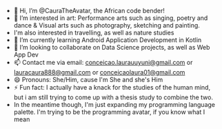 - 👋 Hi, I’m @CauraTheAvatar, the African code bender!
- 👀 I’m interested in art: Performance arts such as singing, poetry and dance & Visual arts such as photography, sketching and painting.
- I'm also interested in travelling, as well as nature studies
- 🌱 I’m currently learning Android Application Development in Kotlin
- 💞️ I’m looking to collaborate on Data Science projects, as well as Web App Dev
- 📫 Contact me via email: conceicao.laurauuyuni@gmail.com or lauracaura888@gmail.com or conceicaolaura01@gmail.com
- 😄 Pronouns: She/Him, cause I'm She and she's Him
- ⚡ Fun fact: I actually have a knack for the studies of the human mind, but i am still trying to come up with a thesis study to combine the two.
- In the meantime though, I'm just expanding my programming language palette. I'm trying to be the programming avatar, if you know what I mean

<!---
CauraTheAvatar/CauraTheAvatar is a ✨ special ✨ repository because its `README.md` (this file) appears on your GitHub profile.
You can click the Preview link to take a look at your changes.
--->

